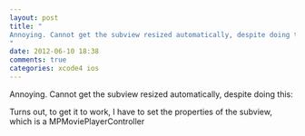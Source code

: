 ```yaml
---
layout: post
title: "
Annoying. Cannot get the subview resized automatically, despite doing this:
"
date: 2012-06-10 18:38
comments: true
categories: xcode4 ios
---
```


Annoying. Cannot get the subview resized automatically, despite doing this:


Turns out, to get it to work, I have to set the properties of the subview, which is a MPMoviePlayerController

